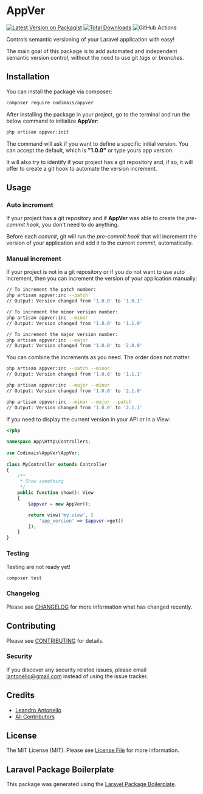 # AppVer

[![Latest Version on Packagist](https://img.shields.io/packagist/v/codimais/appver.svg?style=flat-square)](https://packagist.org/packages/codimais/appver)
[![Total Downloads](https://img.shields.io/packagist/dt/codimais/appver.svg?style=flat-square)](https://packagist.org/packages/codimais/appver)
![GitHub Actions](https://github.com/codimais/laraversion/actions/workflows/main.yml/badge.svg)

Controls semantic versioning of your Laravel application with easy!

The main goal of this package is to add automated and independent semantic version control, without the need to use git _tags_ or _branches_.

## Installation

You can install the package via composer:

```bash
composer require codimais/appver
```

After installing the package in your project, go to the terminal and run the below command to initialize **AppVer**:

```bash
php artisan appver:init
```

The command will ask if you want to define a specific initial version. You can accept the default, which is **"1.0.0"** or type yours app version.

It will also try to identify if your project has a git repository and, if so, it will offer to create a git hook to automate the version increment.

## Usage

### Auto increment

If your project has a git repository and if **AppVer** was able to create the _pre-commit hook_, you don't need to do anything.

Before each _commit_, git will run the _pre-commit hook_ that will increment the version of your application and add it to the current _commit_, automatically.

### Manual increment

If your project is not in a git repository or if you do not want to use auto increment, then you can increment the version of your application manually:

```bash
// To increment the patch number:
php artisan appver:inc --patch
// Output: Version changed from '1.0.0' to '1.0.1'

// To increment the minor version number:
php artisan appver:inc --minor
// Output: Version changed from '1.0.0' to '1.1.0'

// To increment the major version number:
php artisan appver:inc --major
// Output: Version changed from '1.0.0' to '2.0.0'
```

You can combine the increments as you need. The order does not matter.

```bash
php artisan appver:inc --patch --minor
// Output: Version changed from '1.0.0' to '1.1.1'

php artisan appver:inc --major --minor
// Output: Version changed from '1.0.0' to '2.1.0'

php artisan appver:inc --minor --major --patch
// Output: Version changed from '1.0.0' to '2.1.1'
```

If you need to display the current version in your API or in a View:

```php
<?php
 
namespace App\Http\Controllers;
 
use Codimais\AppVer\AppVer;
 
class MyController extends Controller
{
    /**
     * Show something
     */
    public function show(): View
    {
        $appver = new AppVer();

        return view('my.view', [
            'app_version' => $appver->get()
        ]);
    }
}
```

### Testing

Testing are not ready yet!

```bash
composer test
```

### Changelog

Please see [CHANGELOG](CHANGELOG.md) for more information what has changed recently.

## Contributing

Please see [CONTRIBUTING](CONTRIBUTING.md) for details.

### Security

If you discover any security related issues, please email lantonello@gmail.com instead of using the issue tracker.

## Credits

-   [Leandro Antonello](https://github.com/codimais)
-   [All Contributors](../../contributors)

## License

The MIT License (MIT). Please see [License File](LICENSE.md) for more information.

## Laravel Package Boilerplate

This package was generated using the [Laravel Package Boilerplate](https://laravelpackageboilerplate.com).
